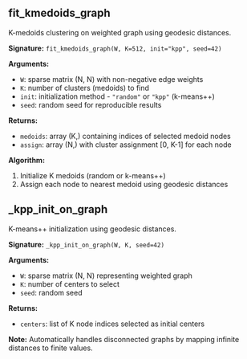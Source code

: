 ## fit_kmedoids_graph

K-medoids clustering on weighted graph using geodesic distances.

**Signature:** `fit_kmedoids_graph(W, K=512, init="kpp", seed=42)`

**Arguments:**
- `W`: sparse matrix (N, N) with non-negative edge weights
- `K`: number of clusters (medoids) to find
- `init`: initialization method - `"random"` or `"kpp"` (k-means++)
- `seed`: random seed for reproducible results

**Returns:**
- `medoids`: array (K,) containing indices of selected medoid nodes
- `assign`: array (N,) with cluster assignment [0, K-1] for each node

**Algorithm:**
1. Initialize K medoids (random or k-means++)
2. Assign each node to nearest medoid using geodesic distances


## _kpp_init_on_graph

K-means++ initialization using geodesic distances.

**Signature:** `_kpp_init_on_graph(W, K, seed=42)`

**Arguments:**
- `W`: sparse matrix (N, N) representing weighted graph
- `K`: number of centers to select
- `seed`: random seed

**Returns:**
- `centers`: list of K node indices selected as initial centers

**Note:** Automatically handles disconnected graphs by mapping infinite distances to finite values.
